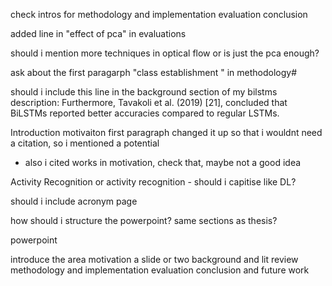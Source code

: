 check intros for methodology and implementation evaluation conclusion

added line in "effect of pca" in evaluations

should i mention more techniques in optical flow or is just the pca enough?

ask about the first paragarph  "class establishment " in methodology#



should i include this line in the background section of my bilstms description:
Furthermore, Tavakoli et al. (2019) [21], concluded that BiLSTMs reported
better accuracies compared to regular LSTMs.


Introduction motivaiton first paragraph changed it up so that i wouldnt need a citation, so i mentioned a potential
- also i cited works in motivation, check that, maybe not a good idea

Activity Recognition or activity recognition - should i capitise like DL?

should i include acronym page


how should i structure the powerpoint? same sections as thesis?

powerpoint

introduce the area
motivation
a slide or two background and lit review 
methodology and implementation 
evaluation 
conclusion and future work 